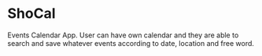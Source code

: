 ShoCal
=============
Events Calendar App. User can have own calendar and they are able to search and save whatever events according to date, location and free word.
